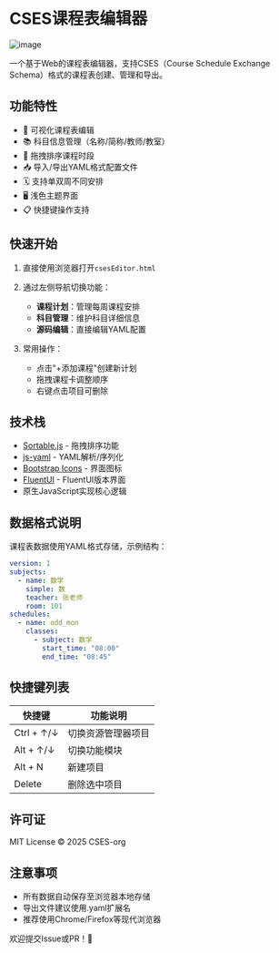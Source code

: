 # CSES课程表编辑器

![image](https://github.com/user-attachments/assets/3a6e75e9-c2c6-488b-bb8b-8a17317b61d4)

一个基于Web的课程表编辑器，支持CSES（Course Schedule Exchange Schema）格式的课程表创建、管理和导出。

## 功能特性

- 📅 可视化课程表编辑
- 📚 科目信息管理（名称/简称/教师/教室）
- 🔄 拖拽排序课程时段
- 📥 导入/导出YAML格式配置文件
- 🗓️ 支持单双周不同安排
- 🖥️ 浅色主题界面
- 📋 快捷键操作支持

## 快速开始

1. 直接使用浏览器打开`csesEditor.html`
2. 通过左侧导航切换功能：
   - **课程计划**：管理每周课程安排
   - **科目管理**：维护科目详细信息
   - **源码编辑**：直接编辑YAML配置

3. 常用操作：
   - 点击"+添加课程"创建新计划
   - 拖拽课程卡调整顺序
   - 右键点击项目可删除

## 技术栈

- [Sortable.js](https://sortablejs.github.io/Sortable/) - 拖拽排序功能
- [js-yaml](https://github.com/nodeca/js-yaml) - YAML解析/序列化
- [Bootstrap Icons](https://icons.getbootstrap.com/) - 界面图标
- [FluentUI](https://learn.microsoft.com/en-us/fluent-ui/web-components/) - FluentUI版本界面
- 原生JavaScript实现核心逻辑

## 数据格式说明

课程表数据使用YAML格式存储，示例结构：

```yaml
version: 1
subjects:
  - name: 数学
    simple: 数
    teacher: 张老师
    room: 101
schedules:
  - name: odd_mon
    classes:
      - subject: 数学
        start_time: "08:00"
        end_time: "08:45"
```

## 快捷键列表

| 快捷键            | 功能说明               |
|-------------------|----------------------|
| Ctrl + ↑/↓        | 切换资源管理器项目     |
| Alt + ↑/↓         | 切换功能模块          |
| Alt + N           | 新建项目              |
| Delete            | 删除选中项目          |

## 许可证

MIT License © 2025 CSES-org

## 注意事项

- 所有数据自动保存至浏览器本地存储
- 导出文件建议使用.yaml扩展名
- 推荐使用Chrome/Firefox等现代浏览器

欢迎提交Issue或PR！🚀

